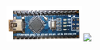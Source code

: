 <img src="https://github.com/universalbit-dev/cnc-router-machines/blob/main/assets/images/arduino_nano_cnc_shield/arduino_nano.png" width="30%"></img> <img src="https://github.com/universalbit-dev/cnc-router-machines/blob/main/assets/images/arduino_nano_cnc_shield/arduino_nano_cnc_shield.png" width="30%"></img>
